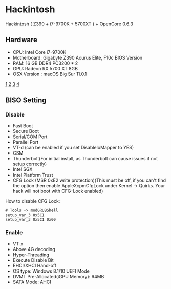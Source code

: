 # Hackintosh
Hackintosh ( Z390 + i7-9700K + 5700XT ) + OpenCore 0.6.3

## Hardware

- CPU: Intel Core i7-9700K
- Motherboard: Gigabyte Z390 Aourus Elite, F10c BIOS Version
- RAM: 16 GB DDR4 PC3200 * 2
- GPU: Radeon RX 5700 XT 8GB
- OSX Version : macOS Big Sur 11.0.1

[1](./images/1.png)
[2](./images/2.png)
[3](./images/3.png)
[4](./images/4.png)

## BISO Setting

### Disable

- Fast Boot
- Secure Boot
- Serial/COM Port
- Parallel Port
- VT-d (can be enabled if you set DisableIoMapper to YES)
- CSM
- Thunderbolt(For initial install, as Thunderbolt can cause issues if not setup correctly)
- Intel SGX
- Intel Platform Trust
- CFG Lock (MSR 0xE2 write protection)(This must be off, if you can't find the option then enable AppleXcpmCfgLock under Kernel -> Quirks. Your hack will not boot with CFG-Lock enabled)

How to disable CFG Lock:

```shell
# Tools -> modGRUBShell
setup_var_3 0x5C1
setup_var_3 0x5C1 0x00
```
### Enable

- VT-x
- Above 4G decoding
- Hyper-Threading
- Execute Disable Bit
- EHCI/XHCI Hand-off
- OS type: Windows 8.1/10 UEFI Mode
- DVMT Pre-Allocated(iGPU Memory): 64MB
- SATA Mode: AHCI
